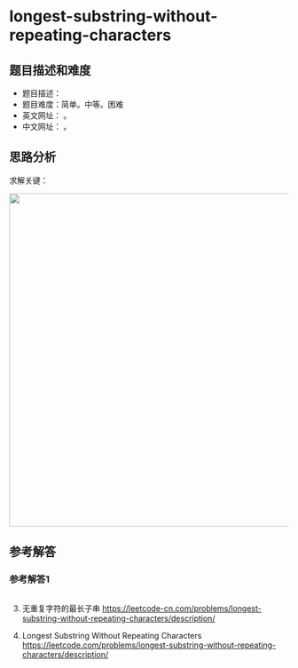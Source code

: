 


# longest-substring-without-repeating-characters

## 题目描述和难度
+ 题目描述：
+ 题目难度：简单。中等。困难
+ 英文网址：[]()  。
+ 中文网址：[]()  。
## 思路分析
求解关键：

<img src="https://liweiwei1419.github.io/images/leetcode-solution/" width="600">

## 参考解答
### 参考解答1

```java

```




3. 无重复字符的最长子串
https://leetcode-cn.com/problems/longest-substring-without-repeating-characters/description/


3. Longest Substring Without Repeating Characters
https://leetcode.com/problems/longest-substring-without-repeating-characters/description/
